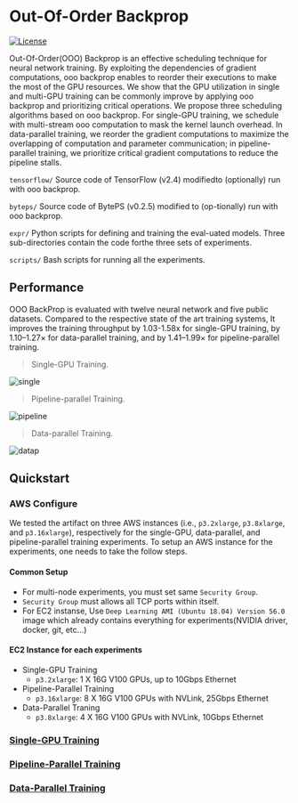 # Out-Of-Order Backprop

[![License](https://img.shields.io/badge/License-Apache%202.0-blue.svg)](https://opensource.org/licenses/Apache-2.0)

Out-Of-Order(OOO) Backprop is an effective scheduling technique for neural network training. By exploiting the dependencies of gradient computations, ooo backprop enables to reorder their executions to make the most of the GPU resources. We show that the GPU utilization in single and multi-GPU training can be commonly improve by applying ooo backprop and prioritizing critical operations. 
We propose three scheduling algorithms based on ooo backprop. For single-GPU training, we schedule with multi-stream ooo computation to mask the kernel launch overhead. In data-parallel training, we reorder the gradient computations to maximize the overlapping of computation and parameter communication; in pipeline-parallel training, we prioritize critical gradient computations to reduce the pipeline stalls.

```tensorflow/``` Source code of TensorFlow (v2.4) modifiedto (optionally) run with ooo backprop.

```byteps/``` Source code of BytePS (v0.2.5) modified to (op-tionally) run with ooo backprop.

```expr/``` Python scripts for defining and training the eval-uated models. Three sub-directories contain the code forthe three sets of experiments.

```scripts/``` Bash scripts for running all the experiments.


## Performance
OOO BackProp is evaluated with twelve neural network and five public datasets. Compared to the respective state of the art training systems, It improves the training throughput by 1.03-1.58x for single-GPU training, by 1.10–1.27× for data-parallel training, and by 1.41–1.99× for pipeline-parallel training.


>Single-GPU Training.

![single](https://user-images.githubusercontent.com/78071764/151532657-bb4a35c3-83bc-49a4-8792-2a4b3277dc7d.png)


>Pipeline-parallel Training.

![pipeline](https://user-images.githubusercontent.com/78071764/151532720-0c64410a-317d-4c6b-a4b4-8b96c622aae1.png)

>Data-parallel Training.

![datap](https://user-images.githubusercontent.com/78071764/151532987-d56e3311-407d-406e-b389-ab811267eda9.png)


## Quickstart

### AWS Configure
We tested the artifact on three AWS instances (i.e., `p3.2xlarge`, `p3.8xlarge`, and `p3.16xlarge`), 
respectively for the single-GPU, data-parallel, and pipeline-parallel training experiments. 
To setup an AWS instance for the experiments, one needs to take the follow steps.

#### Common Setup
- For multi-node experiments, you must set same `Security Group`.
- `Security Group` must allows all TCP ports within itself.
- For EC2 instanse, Use `Deep Learning AMI (Ubuntu 18.04) Version 56.0` image which already contains everything for experiments(NVIDIA driver, docker, git, etc...)

#### EC2 Instance for each experiments

- Single-GPU Training
  - `p3.2xlarge`: 1 X 16G V100 GPUs, up to 10Gbps Ethernet
- Pipeline-Parallel Training
  - `p3.16xlarge`: 8 X 16G V100 GPUs with NVLink, 25Gbps Ethernet
- Data-Parallel Traning
  - `p3.8xlarge`: 4 X 16G V100 GPUs with NVLink, 10Gbps Ethernet

### [Single-GPU Training](expr/single_gpu/README.md)

### [Pipeline-Parallel Training](expr/pipe_par/README.md)

### [Data-Parallel Training](expr/data-par/README.md)

